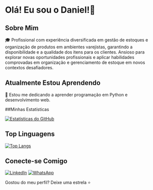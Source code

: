 # Olá! Eu sou o Daniel!👋

## Sobre Mim

🎓 Profissional com experiência diversificada em gestão de estoques e organização de produtos em ambientes varejistas, garantindo a disponibilidade e a qualidade dos itens para os clientes. Ansioso para explorar novas oportunidades profissionais e aplicar habilidades comprovadas em organização e gerenciamento de estoque em novos contextos desafiadores.
## Atualmente Estou Aprendendo

🌱 Estou me dedicando a aprender programação em Python e desenvolvimento web.

##Minhas Estatísticas

[![Estatísticas do GitHub](https://github-readme-stats.vercel.app/api?username=DanielPuggio&show_icons=true&theme=dark)](https://github.com/DanielPuggio)

## Top Linguagens

[![Top Langs](https://github-readme-stats.vercel.app/api/top-langs/?username=DanielPuggio&layout=compact&theme=dark)](https://github.com/DanielPuggio)

## Conecte-se Comigo

[![LinkedIn](https://img.shields.io/badge/LinkedIn--blue?style=for-the-badge&logo=linkedin)](https://www.linkedin.com/in/DanielPuggio)
[![WhatsApp](https://img.shields.io/badge/WhatsApp--green?style=for-the-badge&logo=whatsapp)](https://api.whatsapp.com/send?phone=5521979612158)




Gostou do meu perfil? Deixe uma estrela ⭐️
